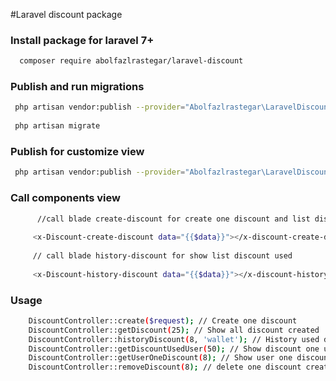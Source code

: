 #Laravel discount package


### Install package for laravel 7+
```bash
  composer require abolfazlrastegar/laravel-discount
````

### Publish and run migrations
```bash
 php artisan vendor:publish --provider="Abolfazlrastegar\LaravelDiscount\Provider\DiscountServiceProvider" --tag="migrations" 
 
 php artisan migrate
```

### Publish for customize view 
```bash
 php artisan vendor:publish --provider="Abolfazlrastegar\LaravelDiscount\Provider\DiscountServiceProvider" --tag="views" 
```

### Call components view
```bash
      //call blade create-discount for create one discount and list discount
      
     <x-Discount-create-discount data="{{$data}}"></x-discount-create-discount>
     
     // call blade history-discount for show list discount used
     
     <x-Discount-history-discount data="{{$data}}"></x-discount-history-discount>
```

### Usage
```bash
    DiscountController::create($request); // Create one discount 
    DiscountController::getDiscount(25); // Show all discount created
    DiscountController::historyDiscount(8, 'wallet'); // History used discounts
    DiscountController::getDiscountUsedUser(50); // Show discount one user used
    DiscountController::getUserOneDiscount(8); // Show user one discount used
    DiscountController::removeDiscount(8); // delete one discount created
```
